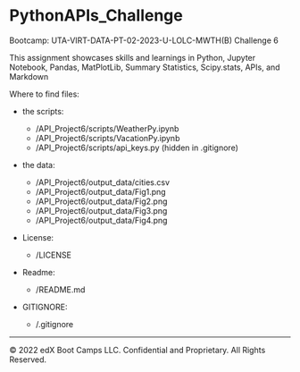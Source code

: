 # PythonAPIs_Challenge
Bootcamp: UTA-VIRT-DATA-PT-02-2023-U-LOLC-MWTH(B) Challenge 6

This assignment showcases skills and learnings in Python, Jupyter Notebook, Pandas, MatPlotLib, Summary Statistics, Scipy.stats, APIs, and Markdown

Where to find files:
- the scripts:
    - /API_Project6/scripts/WeatherPy.ipynb
    - /API_Project6/scripts/VacationPy.ipynb
    - /API_Project6/scripts/api_keys.py (hidden in .gitignore)

- the data:
    - /API_Project6/output_data/cities.csv
    - /API_Project6/output_data/Fig1.png
    - /API_Project6/output_data/Fig2.png
    - /API_Project6/output_data/Fig3.png
    - /API_Project6/output_data/Fig4.png

- License:
    - /LICENSE

- Readme:
    - /README.md

- GITIGNORE:
    - /.gitignore 

---

© 2022 edX Boot Camps LLC. Confidential and Proprietary. All Rights Reserved.
